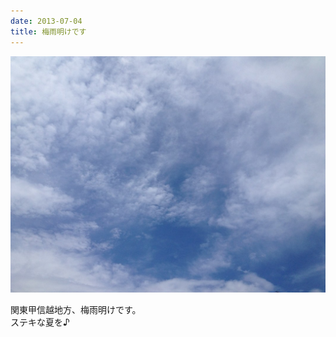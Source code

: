 ```yaml
---
date: 2013-07-04
title: 梅雨明けです
---
```




![画像](/images/uploads/20130705finesco_orig.jpg)

関東甲信越地方、梅雨明けです。  
ステキな夏を♪